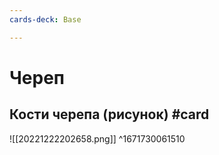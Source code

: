 ```yaml
---
cards-deck: Base

---
```


# Череп

## Кости черепа (рисунок) #card
![[20221222202658.png]]
^1671730061510
